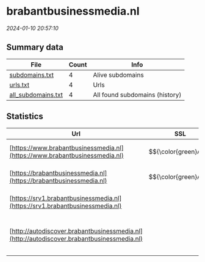 # brabantbusinessmedia.nl
*2024-01-10 20:57:10*
## Summary data
| File       | Count | Info |
|------------|-------|------|
|[subdomains.txt](/data/brabantbusinessmedia.nl/subdomains.txt)|4|Alive subdomains|
|[urls.txt](/data/brabantbusinessmedia.nl/urls.txt)|4|Urls|
|[all_subdomains.txt](/data/brabantbusinessmedia.nl/all_subdomains.txt)|4|All found subdomains (history)|
## Statistics
| Url | SSL | Server | Cookie | HSTS | CSP | XFO | XXP | RP | Tech |Title |
|------------|-------|------|------|------|------|------|------|------|------|------|
|[https://www.brabantbusinessmedia.nl](https://www.brabantbusinessmedia.nl)| $${\color{green}A}$$ |nginx/1.24.0| | | | | | :white_check_mark: |Nginx:1.24.0|301 Moved Perman...|
|[https://brabantbusinessmedia.nl](https://brabantbusinessmedia.nl)| $${\color{green}A}$$ |nginx/1.24.0| | | | | | :white_check_mark: |Nginx:1.24.0|301 Moved Perman...|
|[https://srv1.brabantbusinessmedia.nl](https://srv1.brabantbusinessmedia.nl)| |nginx/1.24.0| | | | | | :white_check_mark: |Nginx:1.24.0|Hostnet: Uw dome...|
|[http://autodiscover.brabantbusinessmedia.nl](http://autodiscover.brabantbusinessmedia.nl)| |Microsoft-IIS/10.0|:white_check_mark: |:white_check_mark: | | :white_check_mark: | :white_check_mark: | :white_check_mark: |IIS:10.0 Microsoft ASP.NET Windows Server||